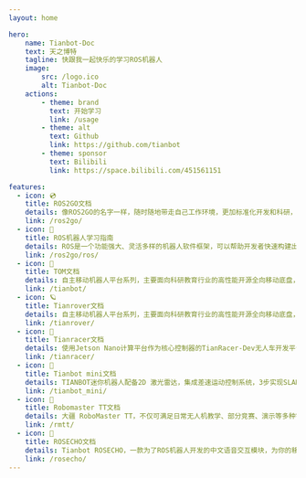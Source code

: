 ```yaml
--- 
layout: home

hero:
    name: Tianbot-Doc
    text: 天之博特
    tagline: 快跟我一起快乐的学习ROS机器人
    image: 
        src: /logo.ico
        alt: Tianbot-Doc
    actions:
        - theme: brand
          text: 开始学习
          link: /usage
        - theme: alt
          text: Github
          link: https://github.com/tianbot
        - theme: sponsor
          text: Bilibili
          link: https://space.bilibili.com/451561151

features:
  - icon: 💿
    title: ROS2GO文档
    details: 像ROS2GO的名字一样，随时随地带走自己工作环境，更加标准化开发和科研，经过简单几步很短时间就可以体验ROS的乐趣，而无需繁碎的环境配置，这就是ROS2GO...
    link: /ros2go/
  - icon: 🐢
    title: ROS机器人学习指南
    details: ROS是一个功能强大、灵活多样的机器人软件框架，可以帮助开发者快速构建出各种类型的机器人应用。它的开放源代码特性也使得它可以不断发展壮大，并得到广泛的应用和支持...
    link: /ros2go/ros/
  - icon: 🚚
    title: TOM文档
    details: 自主移动机器人平台系列，主要面向科研教育行业的高性能开源全向移动底盘，提供开源控制程序、开发文档，支持使用USB、CAN、UART等作为外部通信接口，可灵活使用打造自己独特的机器人方案...
    link: /tianbot/
  - icon: 🪐
    title: Tianrover文档
    details: 自主移动机器人平台系列，主要面向科研教育行业的高性能开源全向移动底盘，提供开源控制程序、开发文档，支持使用USB、CAN、UART等作为外部通信接口，可灵活使用打造自己独特的机器人方案...
    link: /tianrover/
  - icon: 🏁
    title: Tianracer文档
    details: 使用Jetson Nano计算平台作为核心控制器的TianRacer-Dev无人车开发平台的使用说明，涉及基本功能、硬件、软件的相关信息...
    link: /tianracer/
  - icon: 🚗
    title: Tianbot mini文档
    details: TIANBOT迷你机器人配备2D 激光雷达，集成差速运动控制系统，3步实现SLAM建图导航，从开机到建图导航仅需数秒钟，快速帮您学习和使用ROS机器人操作系统控制与构建智能机器人...
    link: /tianbot_mini/
  - icon: 🚁
    title: Robomaster TT文档
    details: 大疆 RoboMaster TT，不仅可满足日常无人机教学、部分竞赛、演示等多种需求，也可搭配Tianbot mini机器人即可构成空地协同套装，让学生和老师更专注在空地协同和编队控制的学习上...
    link: /rmtt/
  - icon: 📢
    title: ROSECHO文档
    details: Tianbot ROSECHO，一款为了ROS机器人开发的中文语音交互模块，为你的移动机器人加上耳朵吧...
    link: /rosecho/
---
```


<style>
  :root {
  --vp-home-hero-name-color: transparent;
  --vp-home-hero-name-background: -webkit-linear-gradient(120deg, #bd34fe, #41d1ff);

  --vp-home-hero-image-background-image: linear-gradient(-45deg, #bd34fe 50%, #47caff 50%);
  --vp-home-hero-image-filter: blur(40px);
}

</style>
